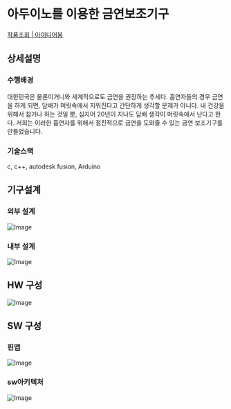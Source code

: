 
# 아두이노를 이용한 금연보조기구
[작품조회 | 아이디어붐](https://www.ideaboom.net/project/project/view?seq=829&search_keyword=%EA%B0%95%EC%9A%94%ED%95%9C)
## 상세설명
### 수행배경
대한민국은 물론이거니와 세계적으로도 금연을 권장하는 추세다. 흡연자들의 경우 금연을 하게 되면, 담배가 머릿속에서 지워진다고 간단하게 생각할 문제가 아니다. 내 건강을 위해서 참거나 하는 것일 뿐, 심지어 20년이 지나도 담배 생각이 머릿속에서 난다고 한다. 저희는 이러한 흡연자를 위해서 점진적으로 금연을 도와줄 수 있는 금연 보조기구를 만들었습니다.​​


### 기술스택
c, c++, autodesk fusion, Arduino


## 기구설계
### 외부 설계
![Image](https://github.com/user-attachments/assets/b8278d23-80ec-437e-985e-26fa183e02d8)

### 내부 설계
![Image](https://github.com/user-attachments/assets/ee13f043-0601-43cb-af13-606750f2b0ad)

## HW 구성
![Image](https://github.com/user-attachments/assets/e870d7a3-1b80-46dc-848a-95b017fdf711)

## SW 구성
### 핀맵
![Image](https://github.com/user-attachments/assets/9ae495d9-deab-4bb9-aa66-6d6947c59f91)

### sw아키텍처
![Image](https://github.com/user-attachments/assets/8cbdfe7d-e6d5-45bd-969b-d5e601c25ce7)
